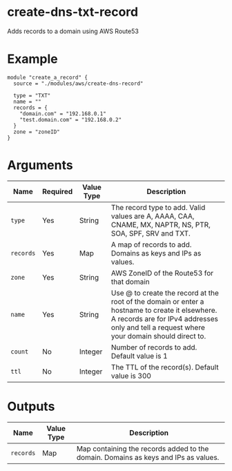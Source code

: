 # create-dns-txt-record

Adds records to a domain using AWS Route53

# Example

```hcl
module "create_a_record" {
  source = "./modules/aws/create-dns-record"

  type = "TXT"
  name = ""
  records = {
    "domain.com" = "192.168.0.1"
    "test.domain.com" = "192.168.0.2"
  }
  zone = "zoneID"
}
```

# Arguments

| Name                      | Required | Value Type | Description
|---------------------------| -------- | ---------- | -----------
|`type`                     | Yes      | String     | The record type to add. Valid values are A, AAAA, CAA, CNAME, MX, NAPTR, NS, PTR, SOA, SPF, SRV and TXT.
|`records`                  | Yes      | Map        | A map of records to add. Domains as keys and IPs as values.
|`zone`                     | Yes      | String     | AWS ZoneID of the Route53 for that domain
|`name`                     | Yes      | String     | Use @ to create the record at the root of the domain or enter a hostname to create it elsewhere. A records are for IPv4 addresses only and tell a request where your domain should direct to.
|`count`                    | No       | Integer    | Number of records to add. Default value is 1
|`ttl`                      | No       | Integer    | The TTL of the record(s). Default value is 300

# Outputs

| Name                      | Value Type | Description
|---------------------------| ---------- | -----------
|`records`                  | Map        | Map containing the records added to the domain. Domains as keys and IPs as values.

